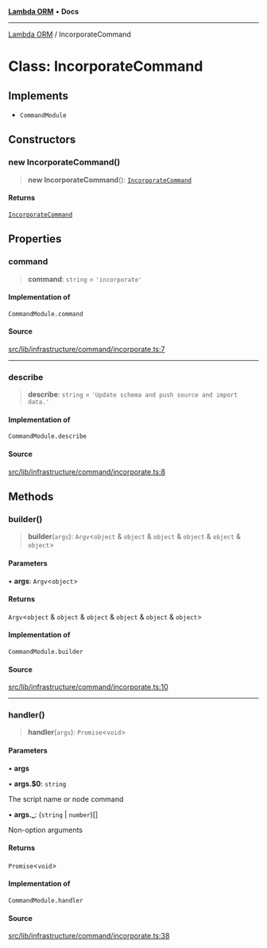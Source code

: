 [**Lambda ORM**](../README.md) • **Docs**

***

[Lambda ORM](../README.md) / IncorporateCommand

# Class: IncorporateCommand

## Implements

- `CommandModule`

## Constructors

### new IncorporateCommand()

> **new IncorporateCommand**(): [`IncorporateCommand`](IncorporateCommand.md)

#### Returns

[`IncorporateCommand`](IncorporateCommand.md)

## Properties

### command

> **command**: `string` = `'incorporate'`

#### Implementation of

`CommandModule.command`

#### Source

[src/lib/infrastructure/command/incorporate.ts:7](https://github.com/lambda-orm/lambdaorm-cli/blob/bf280932c596613f9722830e8420d4049d392855/src/lib/infrastructure/command/incorporate.ts#L7)

***

### describe

> **describe**: `string` = `'Update schema and push source and import data.'`

#### Implementation of

`CommandModule.describe`

#### Source

[src/lib/infrastructure/command/incorporate.ts:8](https://github.com/lambda-orm/lambdaorm-cli/blob/bf280932c596613f9722830e8420d4049d392855/src/lib/infrastructure/command/incorporate.ts#L8)

## Methods

### builder()

> **builder**(`args`): `Argv`\<`object` & `object` & `object` & `object` & `object` & `object`\>

#### Parameters

• **args**: `Argv`\<`object`\>

#### Returns

`Argv`\<`object` & `object` & `object` & `object` & `object` & `object`\>

#### Implementation of

`CommandModule.builder`

#### Source

[src/lib/infrastructure/command/incorporate.ts:10](https://github.com/lambda-orm/lambdaorm-cli/blob/bf280932c596613f9722830e8420d4049d392855/src/lib/infrastructure/command/incorporate.ts#L10)

***

### handler()

> **handler**(`args`): `Promise`\<`void`\>

#### Parameters

• **args**

• **args.$0**: `string`

The script name or node command

• **args.\_**: (`string` \| `number`)[]

Non-option arguments

#### Returns

`Promise`\<`void`\>

#### Implementation of

`CommandModule.handler`

#### Source

[src/lib/infrastructure/command/incorporate.ts:38](https://github.com/lambda-orm/lambdaorm-cli/blob/bf280932c596613f9722830e8420d4049d392855/src/lib/infrastructure/command/incorporate.ts#L38)
